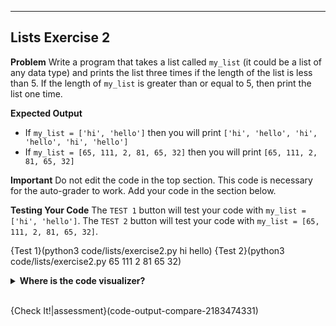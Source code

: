 ----------

## Lists Exercise 2

**Problem**
Write a program that takes a list called `my_list` (it could be a list of any data type) and prints the list three times if the length of the list is less than 5. If the length of `my_list` is greater than or equal to 5, then print the list one time.

**Expected Output**
* If `my_list = ['hi', 'hello']` then you will print `['hi', 'hello', 'hi', 'hello', 'hi', 'hello']`
* If `my_list = [65, 111, 2, 81, 65, 32]` then you will print `[65, 111, 2, 81, 65, 32]`

**Important**
Do not edit the code in the top section. This code is necessary for the auto-grader to work. Add your code in the section below. 

**Testing Your Code**
The `TEST 1` button will test your code with `my_list = ['hi', 'hello']`. The `TEST 2` button will test your code with `my_list = [65, 111, 2, 81, 65, 32]`.

{Test 1}(python3 code/lists/exercise2.py hi hello)
{Test 2}(python3 code/lists/exercise2.py 65 111 2 81 65 32)

<details>
  <summary><strong>Where is the code visualizer?</strong></summary>
  Unfortunately, the code visualizer does not work with the statement <code>import sys</code>. Since importing the <code>sys</code> module is required for this problem, the code visualizer will not be available for this problem.
</details><br>

{Check It!|assessment}(code-output-compare-2183474331)
